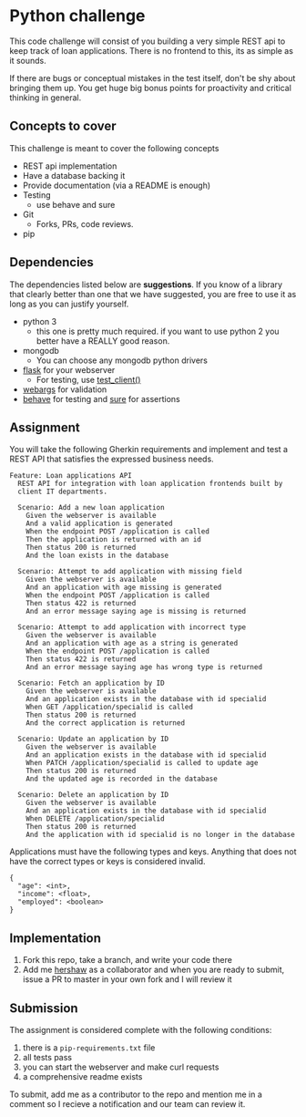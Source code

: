 # Python challenge

This code challenge will consist of you building a very simple
REST api to keep track of loan applications. There is no frontend to this, its as simple as it sounds.

If there are bugs or conceptual mistakes in the test itself, don't
be shy about bringing them up. You get huge big bonus points for
proactivity and critical thinking in general.

## Concepts to cover

This challenge is meant to cover the following concepts

- REST api implementation
- Have a database backing it
- Provide documentation (via a README is enough)
- Testing
    - use behave and sure
- Git
    - Forks, PRs, code reviews.
- pip

## Dependencies

The dependencies listed below are **suggestions**. If you know
of a library that clearly better than one that we have suggested,
you are free to use it as long as you can justify yourself.

- python 3
  - this one is pretty much required. if you want to use python 2
    you better have a REALLY good reason.
- mongodb
    - You can choose any mongodb python drivers
- [flask](http://flask.pocoo.org/) for your webserver
    - For testing, use [test_client()](http://flask.pocoo.org/docs/0.12/testing/)
- [webargs](https://webargs.readthedocs.io/en/latest/) for validation
- [behave](http://pythonhosted.org/behave/) for testing and
  [sure](https://github.com/gabrielfalcao/sure) for assertions

## Assignment

You will take the following Gherkin requirements and implement
and test a REST API that satisfies the expressed business needs.

```
Feature: Loan applications API
  REST API for integration with loan application frontends built by
  client IT departments.

  Scenario: Add a new loan application
    Given the webserver is available
    And a valid application is generated
    When the endpoint POST /application is called
    Then the application is returned with an id
    Then status 200 is returned
    And the loan exists in the database

  Scenario: Attempt to add application with missing field
    Given the webserver is available
    And an application with age missing is generated
    When the endpoint POST /application is called
    Then status 422 is returned
    And an error message saying age is missing is returned

  Scenario: Attempt to add application with incorrect type
    Given the webserver is available
    And an application with age as a string is generated
    When the endpoint POST /application is called
    Then status 422 is returned
    And an error message saying age has wrong type is returned

  Scenario: Fetch an application by ID
    Given the webserver is available
    And an application exists in the database with id specialid
    When GET /application/specialid is called
    Then status 200 is returned
    And the correct application is returned

  Scenario: Update an application by ID
    Given the webserver is available
    And an application exists in the database with id specialid
    When PATCH /application/specialid is called to update age
    Then status 200 is returned
    And the updated age is recorded in the database

  Scenario: Delete an application by ID
    Given the webserver is available
    And an application exists in the database with id specialid
    When DELETE /application/specialid
    Then status 200 is returned
    And the application with id specialid is no longer in the database

```

Applications must have the following types and keys. Anything that
does not have the correct types or keys is considered invalid.

```
{
  "age": <int>,
  "income": <float>,
  "employed": <boolean>
}
```

## Implementation
1. Fork this repo, take a branch, and write your code there
1. Add me [hershaw](https://github.com/hershaw) as a collaborator
  and when you are ready to submit, issue a PR to master in your
  own fork and I will review it
      
## Submission

The assignment is considered complete with the following conditions:

1. there is a `pip-requirements.txt` file
1. all tests pass
1. you can start the webserver and make curl requests
1. a comprehensive readme exists

To submit, add me as a contributor to the repo and mention me in a comment so I recieve a notification and our team can review it.
